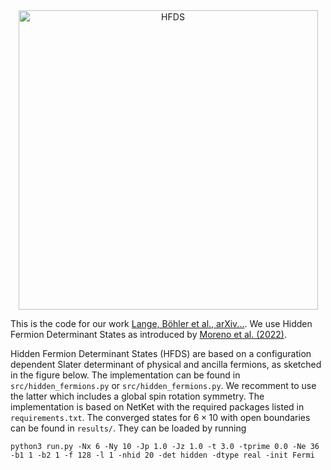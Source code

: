 <div align="center">
    <img width="479" alt="HFDS" src="[https://github.com/HannahLange/HFDSfortJ/edit/main/HFDS.pdf]">
</div>


This is the code for our work [Lange, Böhler et al., arXiv...](...). We use Hidden Fermion Determinant States as introduced by [Moreno et al. (2022)](https://www.pnas.org/doi/10.1073/pnas.2122059119). 

Hidden Fermion Determinant States (HFDS) are based on a configuration dependent Slater determinant of physical and ancilla fermions, as sketched in the figure below. The implementation can be found in `src/hidden_fermions.py` or `src/hidden_fermions.py`. We recomment to use the latter which includes a global spin rotation symmetry. The implementation is based on NetKet with the required packages listed in `requirements.txt`. The converged states for $6\times 10$ with open boundaries can be found in `results/`. They can be loaded by running

`python3 run.py -Nx 6 -Ny 10 -Jp 1.0 -Jz 1.0 -t 3.0 -tprime 0.0 -Ne 36 -b1 1 -b2 1 -f 128 -l 1 -nhid 20 -det hidden -dtype real -init Fermi`
